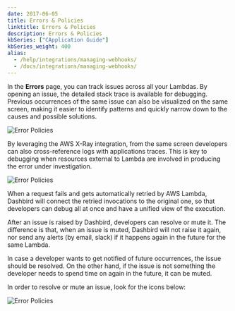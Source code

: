 ```yaml
---
date: 2017-06-05
title: Errors & Policies
linktitle: Errors & Policies
description: Errors & Policies
kbSeries: ["CApplication Guide"]
kbSeries_weight: 400
alias:
  - /help/integrations/managing-webhooks/
  - /docs/integrations/managing-webhooks/
---
```


In the **Errors** page, you can track issues across all your Lambdas. By opening an issue, the detailed stack trace is available for debugging. Previous occurrences of the same issue can also be visualized on the same screen, making it easier to identify patterns and quickly narrow down to the causes and possible solutions.

![Error Policies](/images/docs/dashbird-error-policies.png)

By leveraging the AWS X-Ray integration, from the same screen developers can also cross-reference logs with applications traces. This is key to debugging when resources external to Lambda are involved in producing the error under investigation.

![Error Policies](/images/docs/x-ray-logs-details.png)


When a request fails and gets automatically retried by AWS Lambda, Dashbird will connect the retried invocations to the original one, so that developers can debug all at once and have a unified view of the execution.


After an issue is raised by Dashbird, developers can resolve or mute it. The difference is that, when an issue is muted, Dashbird will not raise it again, nor send any alerts (by email, slack) if it happens again in the future for the same Lambda.


In case a developer wants to get notified of future occurrences, the issue should be resolved. On the other hand, if the issue is not something the developer needs to spend time on again in the future, it can be muted.


In order to resolve or mute an issue, look for the icons below:

![Error Policies](/images/docs/mute-errors-aws-lambda.png)
